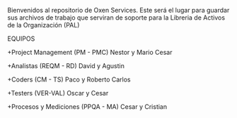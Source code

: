 Bienvenidos al repositorio de Oxen Services.
Este será el lugar para guardar sus archivos de trabajo que serviran de soporte para la Libreria de Activos de la Organización (PAL)

EQUIPOS

+Project Management (PM - PMC)
Nestor y Mario Cesar

+Analistas (REQM - RD)
David y Agustin

+Coders (CM - TS)
Paco y Roberto Carlos

+Testers (VER-VAL)
Oscar y Cesar

+Procesos y Mediciones (PPQA - MA)
Cesar y Cristian
